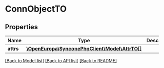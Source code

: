 # ConnObjectTO

## Properties
Name | Type | Description | Notes
------------ | ------------- | ------------- | -------------
**attrs** | [**\OpenEuropa\SyncopePhpClient\Model\AttrTO[]**](AttrTO.md) |  | [optional] 

[[Back to Model list]](../README.md#documentation-for-models) [[Back to API list]](../README.md#documentation-for-api-endpoints) [[Back to README]](../README.md)


